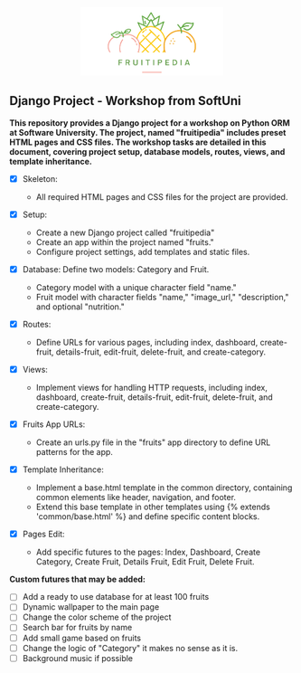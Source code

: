 <p align="center">
 <img width="50%" src="https://raw.githubusercontent.com/Devihem/Fruitipedia_Django_Project/master/assets/images/logo.png">
</p>

## Django Project - Workshop from SoftUni
**This repository provides a Django project for a workshop on Python ORM at Software University. The project, named "fruitipedia" includes preset HTML pages and CSS files. The workshop tasks are detailed in this document, covering project setup, database models, routes, views, and template inheritance.**

- [x] Skeleton: 
  - All required HTML pages and CSS files for the project are provided.
- [x] Setup:
  -  Create a new Django project called "fruitipedia"
  -  Create an app within the project named "fruits."
  -  Configure project settings, add templates and static files.

- [x] Database: Define two models: Category and Fruit.
  -  Category model with a unique character field "name."
  -  Fruit model with character fields "name," "image_url," "description," and optional "nutrition."
- [x] Routes:
  - Define URLs for various pages, including index, dashboard, create-fruit, details-fruit, edit-fruit, delete-fruit, and create-category.
- [x] Views:
  - Implement views for handling HTTP requests, including index, dashboard, create-fruit, details-fruit, edit-fruit, delete-fruit, and create-category.
- [x] Fruits App URLs:
  - Create an urls.py file in the "fruits" app directory to define URL patterns for the app.
- [x] Template Inheritance:
  - Implement a base.html template in the common directory, containing common elements like header, navigation, and footer.
  -  Extend this base template in other templates using {% extends 'common/base.html' %} and define specific content blocks.
- [x] Pages Edit:
  - Add specific futures to the pages: Index, Dashboard, Create Category, Create Fruit, Details Fruit, Edit Fruit, Delete Fruit.


**Custom futures that may be added:**

- [ ] Add a ready to use database for at least 100 fruits
- [ ] Dynamic wallpaper to the main page
- [ ] Change the color scheme of the project
- [ ] Search bar for fruits by name
- [ ] Add small game based on fruits
- [ ] Change the logic of "Category" it makes no sense as it is.
- [ ] Background music if possible
